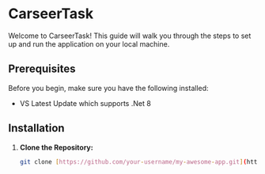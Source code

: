 # CarseerTask

Welcome to CarseerTask! This guide will walk you through the steps to set up and run the application on your local machine.
## Prerequisites
Before you begin, make sure you have the following installed:

- VS Latest Update which supports .Net 8

## Installation

1. **Clone the Repository:**

   ```bash
   git clone [https://github.com/your-username/my-awesome-app.git](https://github.com/mzakal93/CarseerTask)https://github.com/mzakal93/CarseerTask
   
